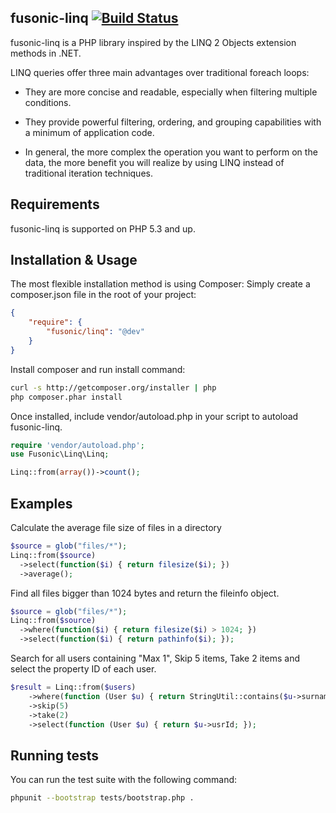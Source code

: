 fusonic-linq [![Build Status](https://travis-ci.org/fusonic/fusonic-linq.png)](https://travis-ci.org/fusonic/fusonic-linq)
-----------------

fusonic-linq is a PHP library inspired by the LINQ 2 Objects extension methods in .NET.


LINQ queries offer three main advantages over traditional foreach loops:

* They are more concise and readable, especially when filtering multiple conditions.

* They provide powerful filtering, ordering, and grouping capabilities with a minimum of application code.

* In general, the more complex the operation you want to perform on the data, the more benefit you will realize by using LINQ instead of traditional iteration techniques.


Requirements
------------

fusonic-linq is supported on PHP 5.3 and up.


Installation & Usage
------------

The most flexible installation method is using Composer: Simply create a composer.json file in the root of your project:
``` json
{
    "require": {
        "fusonic/linq": "@dev"
    }
}
```

Install composer and run install command:
``` bash
curl -s http://getcomposer.org/installer | php
php composer.phar install
``` 

Once installed, include vendor/autoload.php in your script to autoload fusonic-linq.

``` php
require 'vendor/autoload.php';
use Fusonic\Linq\Linq;

Linq::from(array())->count();
```

Examples
-----

Calculate the average file size of files in a directory
``` php
$source = glob("files/*");
Linq::from($source)
  ->select(function($i) { return filesize($i); })
  ->average();
```

Find all files bigger than 1024 bytes and return the fileinfo object.
``` php
$source = glob("files/*");
Linq::from($source)
  ->where(function($i) { return filesize($i) > 1024; })
  ->select(function($i) { return pathinfo($i); });
```

Search for all users containing "Max 1", Skip 5 items, Take 2 items and select the property ID of each user.
```php
$result = Linq::from($users)
    ->where(function (User $u) { return StringUtil::contains($u->surname, "Max 1");  })
    ->skip(5)
    ->take(2)
    ->select(function (User $u) { return $u->usrId; });
```

Running tests
-------------

You can run the test suite with the following command:

``` bash
phpunit --bootstrap tests/bootstrap.php .
``` 

